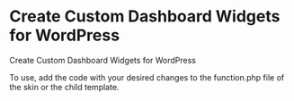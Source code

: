 # Create Custom Dashboard Widgets for WordPress
Create Custom Dashboard Widgets for WordPress

To use, add the code with your desired changes to the function.php file of the skin or the child template.
